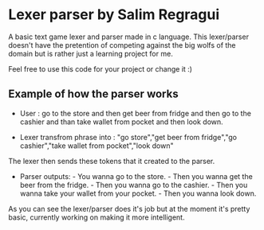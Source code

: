 # Lexer parser by Salim Regragui
A basic text game lexer and parser made in c language. This lexer/parser doesn't have the pretention of competing against the big wolfs of the domain
but is rather just a learning project for me.

Feel free to use this code for your project or change it :)

## Example of how the parser works

- User : go to the store and then get beer from fridge and then go to the cashier and than take wallet from pocket and then look down.

- Lexer transfrom phrase into : "go store","get beer from fridge","go cashier","take wallet from pocket","look down"

The lexer then sends these tokens that it created to the parser.

- Parser outputs: - You wanna go to the store.
                  - Then you wanna get the beer from the fridge.
                  - Then you wanna go to the cashier.
				  - Then you wanna take your wallet from your pocket.
				  - Then you wanna look down.
				  
As you can see the lexer/parser does it's job but at the moment it's pretty basic, currently working on making it more intelligent.